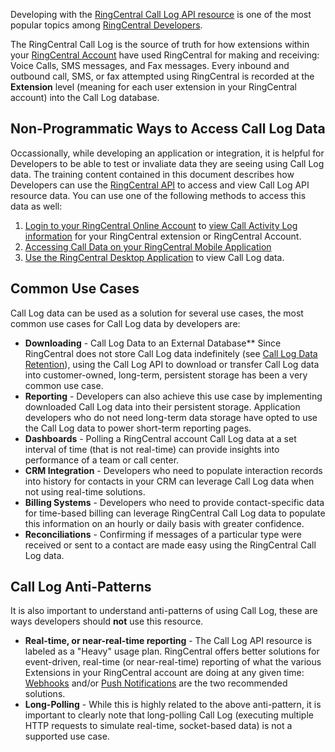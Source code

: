 Developing with the [RingCentral Call Log API resource](https://developers.ringcentral.com/api-docs/latest/index.html#!#RefCallLogInfo.html) is one of the most popular topics among [RingCentral Developers](https://developer.ringcentral.com).

The RingCentral Call Log is the source of truth for how extensions within your [RingCentral Account](https://service.ringcentral.com) have used RingCentral for making and receiving: Voice Calls, SMS messages, and Fax messages. Every inbound and outbound call, SMS, or fax attempted using RingCentral is recorded at the **Extension** level (meaning for each user extension in your RingCentral account) into the Call Log database.

## Non-Programmatic Ways to Access Call Log Data

Occassionally, while developing an application or integration, it is helpful for Developers to be able to test or invaliate data they are seeing using Call Log data. The training content contained in this document describes how Developers can use the [RingCentral API](https://developer.ringcentral.com/api-explorer) to access and view Call Log API resource data. You can use one of the following methods to access this data as well:

1. [Login to your RingCentral Online Account](http://success.ringcentral.com/articles/RC_Knowledge_Article/Logging-in-to-your-RingCentral-account) to [view Call Activity Log information](http://success.ringcentral.com/articles/RC_Knowledge_Article/Activity-Log-Overview) for your RingCentral extension or RingCentral Account.
2. [Accessing Call Data on your RingCentral Mobile Application](http://success.ringcentral.com/articles/en_US/RC_Knowledge_Article/5122)
3. [Use the RingCentral Desktop Application](http://success.ringcentral.com/articles/en_US/RC_Knowledge_Article/7244) to view Call Log data.

## Common Use Cases

Call Log data can be used as a solution for several use cases, the most common use cases for Call Log data by developers are:

* **Downloading** - Call Log Data to an External Database** Since RingCentral does not store Call Log data indefinitely (see [Call Log Data Retention](data-retention.md)), using the Call Log API to download or transfer Call Log data into customer-owned, long-term, persistent storage has been a very common use case.
* **Reporting** - Developers can also achieve this use case by implementing downloaded Call Log data into their persistent storage. Application developers who do not need long-term data storage have opted to use the Call Log data to power short-term reporting pages.
* **Dashboards** - Polling a RingCentral account Call Log data at a set interval of time (that is not real-time) can provide insights into performance of a team or call center.
* **CRM Integration** - Developers who need to populate interaction records into history for contacts in your CRM can leverage Call Log data when not using real-time solutions.
* **Billing Systems** - Developers who need to provide contact-specific data for time-based billing can leverage RingCentral Call Log data to populate this information on an hourly or daily basis with greater confidence.
* **Reconciliations** - Confirming if messages of a particular type were received or sent to a contact are made easy using the RingCentral Call Log data.

## Call Log Anti-Patterns

It is also important to understand anti-patterns of using Call Log, these are ways developers should **not** use this resource.

* **Real-time, or near-real-time reporting** - The Call Log API resource is labeled as a "Heavy" usage plan. RingCentral offers better solutions for event-driven, real-time (or near-real-time) reporting of what the various Extensions in your RingCentral account are doing at any given time: [Webhooks]() and/or [Push Notifications]() are the two recommended solutions.
* **Long-Polling** - While this is highly related to the above anti-pattern, it is important to clearly note that long-polling Call Log (executing multiple HTTP requests to simulate real-time, socket-based data) is not a supported use case.
